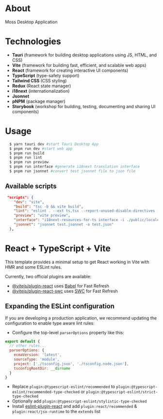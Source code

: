 # About

Moss Desktop Application

# Technologies

- **Tauri** (framework for building desktop applications using JS, HTML, and CSS)
- **Vite** (framework for building fast, efficient, and scalable web apps)
- **React** (framework for creating interactive UI components)
- **TypeScript** (type-safety support)
- **Tailwind CSS** (CSS styling)
- **Redux** (React state manager)
- **i18next** (internationalization)
- **Jsonnet**
- **pNPM** (package manager)
- **Storybook** (workshop for building, testing, documenting and sharing UI components)

# Usage

```bash
  $ yarn tauri dev #start Tauri Desktop App
  $ pnpm run dev #start web app
  $ pnpm run build
  $ pnpm run lint
  $ pnpm run preview
  $ pnpm run interface #generate i18next translation interface
  $ pnpm run jsonnet #convert test jsonnet file to json file
```

## Available scripts

```json
 "scripts": {
    "dev": "vite",
    "build": "tsc -b && vite build",
    "lint": "eslint . --ext ts,tsx --report-unused-disable-directives --max-warnings 0",
    "preview": "vite preview",
    "interface": "i18next-resources-for-ts interface -i ./public/locales/de -o ./src/@types/resources.d.ts",
    "jsonnet": "jsonnet test.jsonnet -o test.json"
  },
```

# React + TypeScript + Vite

This template provides a minimal setup to get React working in Vite with HMR and some ESLint rules.

Currently, two official plugins are available:

- [@vitejs/plugin-react](https://github.com/vitejs/vite-plugin-react/blob/main/packages/plugin-react/README.md) uses [Babel](https://babeljs.io/) for Fast Refresh
- [@vitejs/plugin-react-swc](https://github.com/vitejs/vite-plugin-react-swc) uses [SWC](https://swc.rs/) for Fast Refresh

## Expanding the ESLint configuration

If you are developing a production application, we recommend updating the configuration to enable type aware lint rules:

- Configure the top-level `parserOptions` property like this:

```js
export default {
  // other rules...
  parserOptions: {
    ecmaVersion: 'latest',
    sourceType: 'module',
    project: ['./tsconfig.json', './tsconfig.node.json'],
    tsconfigRootDir: __dirname
  }
}
```

- Replace `plugin:@typescript-eslint/recommended` to `plugin:@typescript-eslint/recommended-type-checked` or `plugin:@typescript-eslint/strict-type-checked`
- Optionally add `plugin:@typescript-eslint/stylistic-type-checked`
- Install [eslint-plugin-react](https://github.com/jsx-eslint/eslint-plugin-react) and add `plugin:react/recommended` & `plugin:react/jsx-runtime` to the `extends` list
